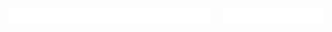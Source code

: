 [<img align="left" width="32%" src="/status/ripenote.vercel.app-443.svg" />](https://ripenote.vercel.app)
[<img align="center" width="32%" src="/status/minecraft-ripenote.vercel.app-443.svg" />](https://minecraft-ripenote.vercel.app)
[<img align="right" width="32%" src="/status/minecraft-ripenote.vercel.app-443.svg" />](https://minecraft-ripenote.vercel.app)
